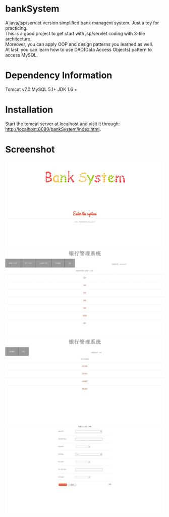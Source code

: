 bankSystem
==========

A java/jsp/servlet version simplified bank managent system. Just a toy for practicing.  
This is a good project to get start with jsp/servlet coding with 3-tile architecture.  
Moreover, you can apply OOP and design patterns you learned as well.  
At last, you can learn how to use DAO(Data Access Objects) pattern to access MySQL.

Dependency Information
======================

Tomcat v7.0
MySQL 5.1+
JDK 1.6 +

Installation
============
Start the tomcat server at localhost and visit it through: <http://localhost:8080/bankSystem/index.html>.

Screenshot
==========
![image](./screenshot/Figure1.jpg)
![image](./screenshot/Figure2.jpg)
![image](./screenshot/Figure3.jpg)
![image](./screenshot/Figure4.jpg)